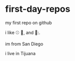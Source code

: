 # first-day-repos

my first repo on github

i like :baseball: :broccoli:, and 🚗:.

im from San Diego

i live in Tijuana
